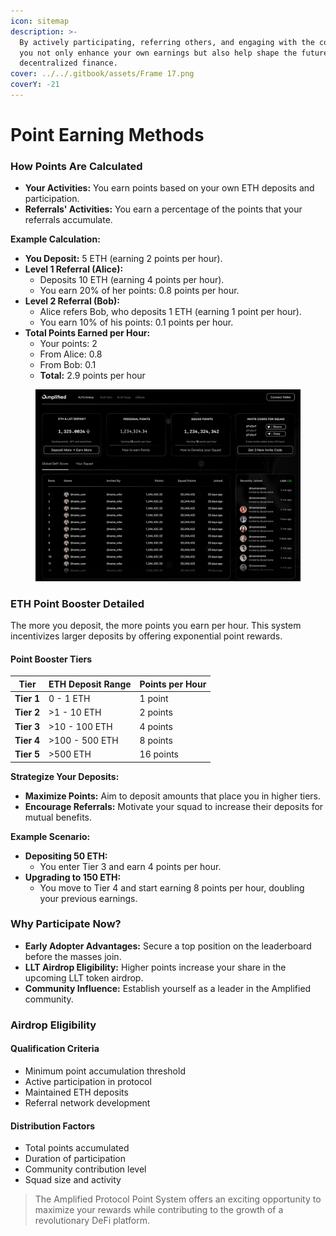 ```yaml
---
icon: sitemap
description: >-
  By actively participating, referring others, and engaging with the community,
  you not only enhance your own earnings but also help shape the future of
  decentralized finance.
cover: ../../.gitbook/assets/Frame 17.png
coverY: -21
---
```


# Point Earning Methods

### **How Points Are Calculated**

* **Your Activities:** You earn points based on your own ETH deposits and participation.
* **Referrals' Activities:** You earn a percentage of the points that your referrals accumulate.

**Example Calculation:**

* **You Deposit:** 5 ETH (earning 2 points per hour).
* **Level 1 Referral (Alice):**
  * Deposits 10 ETH (earning 4 points per hour).
  * You earn 20% of her points: 0.8 points per hour.
* **Level 2 Referral (Bob):**
  * Alice refers Bob, who deposits 1 ETH (earning 1 point per hour).
  * You earn 10% of his points: 0.1 points per hour.
* **Total Points Earned per Hour:**
  * Your points: 2
  * From Alice: 0.8
  * From Bob: 0.1
  * **Total:** 2.9 points per hour

<figure><img src="../../.gitbook/assets/image (2) (1).png" alt=""><figcaption></figcaption></figure>

### ETH Point Booster Detailed

The more you deposit, the more points you earn per hour. This system incentivizes larger deposits by offering exponential point rewards.

#### **Point Booster Tiers**

| **Tier**   | **ETH Deposit Range** | **Points per Hour** |
| ---------- | --------------------- | ------------------- |
| **Tier 1** | 0 - 1 ETH             | 1 point             |
| **Tier 2** | >1 - 10 ETH           | 2 points            |
| **Tier 3** | >10 - 100 ETH         | 4 points            |
| **Tier 4** | >100 - 500 ETH        | 8 points            |
| **Tier 5** | >500 ETH              | 16 points           |

**Strategize Your Deposits:**

* **Maximize Points:** Aim to deposit amounts that place you in higher tiers.
* **Encourage Referrals:** Motivate your squad to increase their deposits for mutual benefits.

**Example Scenario:**

* **Depositing 50 ETH:**
  * You enter Tier 3 and earn 4 points per hour.
* **Upgrading to 150 ETH:**
  * You move to Tier 4 and start earning 8 points per hour, doubling your previous earnings.

### Why Participate Now?

* **Early Adopter Advantages:** Secure a top position on the leaderboard before the masses join.
* **LLT Airdrop Eligibility:** Higher points increase your share in the upcoming LLT token airdrop.
* **Community Influence:** Establish yourself as a leader in the Amplified community.

### Airdrop Eligibility

#### Qualification Criteria

* Minimum point accumulation threshold
* Active participation in protocol
* Maintained ETH deposits
* Referral network development

#### Distribution Factors

* Total points accumulated
* Duration of participation
* Community contribution level
* Squad size and activity

> The Amplified Protocol Point System offers an exciting opportunity to maximize your rewards while contributing to the growth of a revolutionary DeFi platform.

